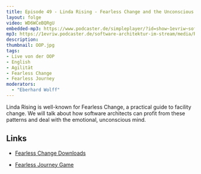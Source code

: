 ```yaml
---
title: Episode 49 - Linda Rising - Fearless Change and the Unconscious Mind - Live from OOP
layout: folge
video: WD6WCeBQRgU
embedded-mp3: https://www.podcaster.de/simpleplayer/?id=show~1evriw~software-architektur-im-stream~pod-60328bcaa9319669017506&v=1614151242
mp3: https://1evriw.podcaster.de/software-architektur-im-stream/media/Rising.mp3
description: 
thumbnail: OOP.jpg
tags:
- Live von der OOP
- English
- Agilität
- Fearless Change
- Fearless Journey
moderators:
  - "Eberhard Wolff"
---
```


Linda Rising is well-known for Fearless Change, a practical guide to
facility change. We will talk about how software architects can profit
from these patterns and deal with the emotional, unconscious mind.

## Links

* [Fearless Change Downloads](https://fearlesschangepatterns.com/resources)

* [Fearless Journey Game](https://fearlessjourney.info/)
